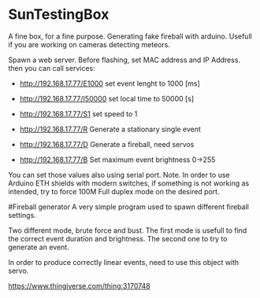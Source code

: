 # SunTestingBox
A fine box, for a fine purpose. Generating fake fireball with arduino. Usefull if you are working on cameras detecting meteors.  

Spawn a web server. Before flashing, set MAC address and IP Address.
then you can call services:

* http://192.168.17.77/E1000 
set event lenght to 1000 [ms]

* http://192.168.17.77/I50000
set local time to 50000 [s]

* http://192.168.17.77/S1
set speed to 1  

* http://192.168.17.77/R
Generate a stationary single event

* http://192.168.17.77/D
Generate a fireball, need servos

* http://192.168.17.77/B
Set maximum event brightness  0->255

You can set those values also using serial port.
Note. In order to use Arduino ETH shields with modern switches, if something is not working as intended, try to force 100M Full duplex mode on the desired port.

#Fireball generator
A very simple program used to spawn different fireball settings.

Two different mode, brute force and bust. 
The first mode is usefull to find the correct event duration and brightness. 
The second one to try to generate an event.


In order to produce correctly linear events, need to use this object with servo.

https://www.thingiverse.com/thing:3170748


